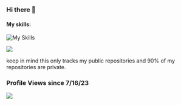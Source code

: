 ### Hi there 👋


#### My skills:
![My Skills](https://skillicons.dev/icons?i=git,discord,cs,py,nodejs,bots,idea,js,ps,ae,pr,github,blender,unity,visualstudio,vscode)

![ ](https://github-readme-stats.vercel.app/api/top-langs/?username=SakuraaDevelopment&theme=dracula&show_icons=true)

keep in mind this only tracks my public repositories and 90% of my repositories are private.

### Profile Views since 7/16/23
![ ](https://komarev.com/ghpvc/?username=SakuraaDevelopment&style=flat-square&color=blueviolet)
